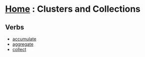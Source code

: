 # [Home][1] : Clusters and Collections

## Verbs

  - [accumulate](accumulate.md)
  - [aggregate](aggregate.md)
  - [collect](collect.md)

[1]: ../README.md
